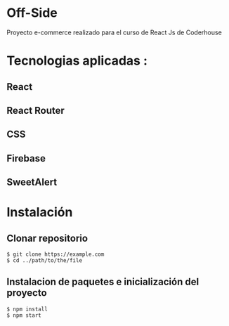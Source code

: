 # Off-Side

Proyecto e-commerce realizado para el curso de React Js de Coderhouse

# Tecnologias aplicadas :

<h2>React</h2>
<h2>React Router</h2>
<h2>CSS</h2>
<h2>Firebase</h2>
<h2>SweetAlert</h2>

# Instalación
## Clonar repositorio
```
$ git clone https://example.com
$ cd ../path/to/the/file
```
## Instalacion de paquetes e inicialización del proyecto
```
$ npm install
$ npm start
```
